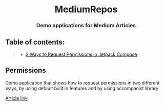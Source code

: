 <h1 align="center">MediumRepos</h1>

<h3 align="center">Demo applications for Medium Articles</h3>

## Table of contents:
> * [2 Ways to Request Permissions in Jetpack Compose](#permissions)


## Permissions

Demo application that shows how to request permissions in two different ways, by using default built in features and by using accompanist library

[Article link](https://medium.com/@igorstevanovic99/jetpack-compose-request-permissions-in-two-ways-fd81c4a702c)

